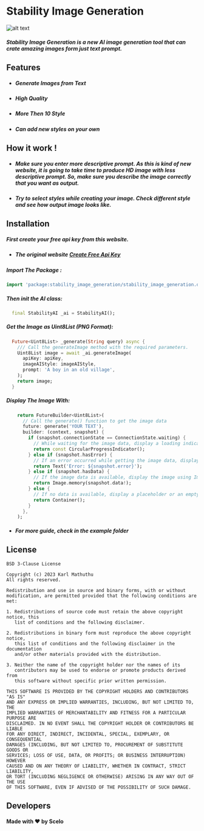# Stability Image Generation
![alt text](images/stability_logo.jpg)

##### Stability Image Generation is a new AI image generation tool that can crate amazing images form just text prompt.

## Features
- ##### Generate Images from Text
- ##### High Quality
- ##### More Then 10 Style
- ##### Can add new styles on your own

## How it work !

- ##### Make sure you enter more descriptive prompt. As this is kind of new website, it is going to take time to produce HD image with less descriptive prompt. So, make sure you describe the image correctly that you want as output.
- ##### Try to select styles while creating your image. Check different style and see how output image looks like.

## Installation

##### First create your free api key from this website.

- ##### The original website [Create Free Api Key](https://dreamstudio.ai/)

##### Import The Package :
```dart
import 'package:stability_image_generation/stability_image_generation.dart';
```
##### Then init the AI class:
```dart
  final StabilityAI _ai = StabilityAI();
```
##### Get the Image as Uint8List (PNG Format):
```dart
  Future<Uint8List> _generate(String query) async {
    /// Call the generateImage method with the required parameters.
    Uint8List image = await _ai.generateImage(
      apiKey: apiKey,
      imageAIStyle: imageAIStyle,
      prompt: 'A boy in an old village',
    );
    return image;
  }

  ```
##### Display The Image With:
```dart
    return FutureBuilder<Uint8List>(
      // Call the generate() function to get the image data
      future: generate('YOUR TEXT'), 
      builder: (context, snapshot) {
        if (snapshot.connectionState == ConnectionState.waiting) {
          // While waiting for the image data, display a loading indicator
          return const CircularProgressIndicator();
        } else if (snapshot.hasError) {
          // If an error occurred while getting the image data, display an error
          return Text('Error: ${snapshot.error}');
        } else if (snapshot.hasData) {
          // If the image data is available, display the image using Image.memory()
          return Image.memory(snapshot.data!);
        } else {
          // If no data is available, display a placeholder or an empty container
          return Container();
        }
      },
    );
```
- ##### For more guide, check in the example folder
## License
```license
BSD 3-Clause License

Copyright (c) 2023 Karl Mathuthu
All rights reserved.

Redistribution and use in source and binary forms, with or without
modification, are permitted provided that the following conditions are met:

1. Redistributions of source code must retain the above copyright notice, this
   list of conditions and the following disclaimer.

2. Redistributions in binary form must reproduce the above copyright notice,
   this list of conditions and the following disclaimer in the documentation
   and/or other materials provided with the distribution.

3. Neither the name of the copyright holder nor the names of its
   contributors may be used to endorse or promote products derived from
   this software without specific prior written permission.

THIS SOFTWARE IS PROVIDED BY THE COPYRIGHT HOLDERS AND CONTRIBUTORS "AS IS"
AND ANY EXPRESS OR IMPLIED WARRANTIES, INCLUDING, BUT NOT LIMITED TO, THE
IMPLIED WARRANTIES OF MERCHANTABILITY AND FITNESS FOR A PARTICULAR PURPOSE ARE
DISCLAIMED. IN NO EVENT SHALL THE COPYRIGHT HOLDER OR CONTRIBUTORS BE LIABLE
FOR ANY DIRECT, INDIRECT, INCIDENTAL, SPECIAL, EXEMPLARY, OR CONSEQUENTIAL
DAMAGES (INCLUDING, BUT NOT LIMITED TO, PROCUREMENT OF SUBSTITUTE GOODS OR
SERVICES; LOSS OF USE, DATA, OR PROFITS; OR BUSINESS INTERRUPTION) HOWEVER
CAUSED AND ON ANY THEORY OF LIABILITY, WHETHER IN CONTRACT, STRICT LIABILITY,
OR TORT (INCLUDING NEGLIGENCE OR OTHERWISE) ARISING IN ANY WAY OUT OF THE USE
OF THIS SOFTWARE, EVEN IF ADVISED OF THE POSSIBILITY OF SUCH DAMAGE.
```
## Developers
#### Made with ❤️ by Scelo